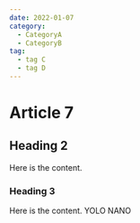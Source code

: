 ```yaml
---
date: 2022-01-07
category:
  - CategoryA
  - CategoryB
tag:
  - tag C
  - tag D
---
```


# Article 7

## Heading 2

Here is the content.

### Heading 3

Here is the content.
YOLO
NANO